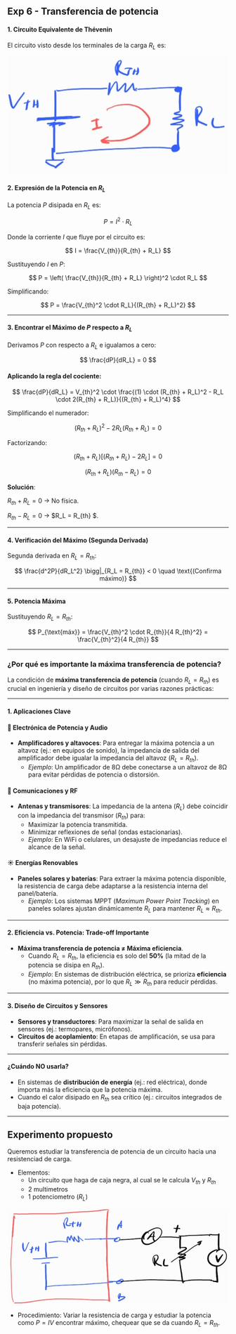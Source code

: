 ## Exp 6 - Transferencia de potencia

#### **1. Circuito Equivalente de Thévenin**

El circuito visto desde los terminales de la carga $R_L$ es:

![circ](images/6-1.jpg)

#### **2. Expresión de la Potencia en $R_L$**

La potencia $P$ disipada en $R_L$ es:

$$
P = I^2 \cdot R_L
$$

Donde la corriente $I$ que fluye por el circuito es:

$$
I = \frac{V_{th}}{R_{th} + R_L}
$$

Sustituyendo $I$ en $P$:

$$
P = \left( \frac{V_{th}}{R_{th} + R_L} \right)^2 \cdot R_L
$$

Simplificando:

$$
P = \frac{V_{th}^2 \cdot R_L}{(R_{th} + R_L)^2}
$$

---

#### **3. Encontrar el Máximo de $P$ respecto a $R_L$**

Derivamos $P$ con respecto a $R_L$ e igualamos a cero:

$$
\frac{dP}{dR_L} = 0
$$

#### **Aplicando la regla del cociente**:

$$
\frac{dP}{dR_L} = V_{th}^2 \cdot \frac{(1) \cdot (R_{th} + R_L)^2 - R_L \cdot 2(R_{th} + R_L)}{(R_{th} + R_L)^4}
$$

Simplificando el numerador:

$$
(R_{th} + R_L)^2 - 2 R_L (R_{th} + R_L) = 0
$$

Factorizando:

$$
(R_{th} + R_L) \left[ (R_{th} + R_L) - 2 R_L \right] = 0
$$

$$
(R_{th} + R_L) (R_{th} - R_L) = 0
$$

**Solución**:

$R_{th} + R_L = 0$ → No física.  

$R_{th} - R_L = 0$ → $R_L = R_{th} $.

--- 

#### **4. Verificación del Máximo (Segunda Derivada)**

Segunda derivada en $R_L = R_{th}$:

$$
\frac{d^2P}{dR_L^2} \bigg|_{R_L = R_{th}} < 0 \quad \text{(Confirma máximo)}
$$

---

#### **5. Potencia Máxima**

Sustituyendo $R_L = R_{th}$:

$$
P_{\text{máx}} = \frac{V_{th}^2 \cdot R_{th}}{4 R_{th}^2} = \frac{V_{th}^2}{4 R_{th}}
$$

---

### **¿Por qué es importante la máxima transferencia de potencia?**

La condición de **máxima transferencia de potencia** (cuando $R_L = R_{th}$) es crucial en ingeniería y diseño de circuitos por varias razones prácticas:

---

#### **1. Aplicaciones Clave**

#### 🔌 **Electrónica de Potencia y Audio**

- **Amplificadores y altavoces**: Para entregar la máxima potencia a un altavoz (ej.: en equipos de sonido), la impedancia de salida del amplificador debe igualar la impedancia del altavoz ($R_L = R_{th}$).  
  - *Ejemplo*: Un amplificador de 8Ω debe conectarse a un altavoz de 8Ω para evitar pérdidas de potencia o distorsión.  

#### 📡 **Comunicaciones y RF**

- **Antenas y transmisores**: La impedancia de la antena ($R_L$) debe coincidir con la impedancia del transmisor ($R_{th}$) para:  
  - Maximizar la potencia transmitida.  
  - Minimizar reflexiones de señal (ondas estacionarias).  
  - *Ejemplo*: En WiFi o celulares, un desajuste de impedancias reduce el alcance de la señal.  

#### ☀️ **Energías Renovables**

- **Paneles solares y baterías**: Para extraer la máxima potencia disponible, la resistencia de carga debe adaptarse a la resistencia interna del panel/batería.  
  - *Ejemplo*: Los sistemas MPPT (*Maximum Power Point Tracking*) en paneles solares ajustan dinámicamente $R_L$ para mantener $R_L \approx R_{th}$.  

---

#### **2. Eficiencia vs. Potencia: Trade-off Importante**

- **Máxima transferencia de potencia ≠ Máxima eficiencia**.  
  - Cuando $R_L = R_{th}$, la eficiencia es solo del **50%** (la mitad de la potencia se disipa en $R_{th}$).  
  - *Ejemplo*: En sistemas de distribución eléctrica, se prioriza **eficiencia** (no máxima potencia), por lo que $R_L \gg R_{th}$ para reducir pérdidas.  

---

#### **3. Diseño de Circuitos y Sensores**

- **Sensores y transductores**: Para maximizar la señal de salida en sensores (ej.: termopares, micrófonos).  
- **Circuitos de acoplamiento**: En etapas de amplificación, se usa para transferir señales sin pérdidas.  

---

#### **¿Cuándo NO usarla?**

- En sistemas de **distribución de energía** (ej.: red eléctrica), donde importa más la eficiencia que la potencia máxima.  
- Cuando el calor disipado en $R_{th}$ sea crítico (ej.: circuitos integrados de baja potencia).  

--- 

## Experimento propuesto

Queremos estudiar la transferencia de potencia de un circuito hacia una resistenciad de carga.

- Elementos:
  - Un circuito que haga de caja negra, al cual se le calcula $V_{th}$ y $R_{th}$
  - 2 multimetros
  - 1 potenciometro ($R_L$)

![SmartSelect_20250324_203640_Samsung Notes](images/6-2.jpg)

- Procedimiento:
  Variar la resistencia de carga y estudiar la potencia como $P=IV$ encontrar máximo, chequear que se da cuando $R_L=R_{th}$.